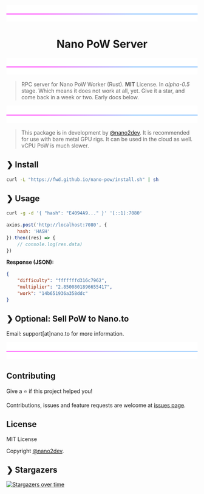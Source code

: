 ![line](https://github.com/fwd/n2/raw/master/.github/line.png)

<h1 align="center">Nano PoW Server</h1>

![line](https://github.com/fwd/n2/raw/master/.github/line.png)

> RPC server for Nano PoW Worker (Rust). **MIT** License. In *alpha-0.5* stage. Which means it does not work at all, yet. Give it a star, and come back in a week or two. Early docs below.

![line](https://github.com/fwd/n2/raw/master/.github/line.png)

> This package is in development by [@nano2dev](https://twitter.com/nano2dev). It is recommended for use with bare metal GPU rigs. It can be used in the cloud as well. vCPU PoW is much slower.

## ❯ Install


```bash
curl -L "https://fwd.github.io/nano-pow/install.sh" | sh
```

## ❯ Usage

```bash
curl -g -d '{ "hash": "E4094A9..." }' '[::1]:7080'
```

```javascript
axios.post('http://localhost:7080', { 
    hash: 'HASH'
}).then((res) => {
    // console.log(res.data)
})
```
**Response (JSON):**
```json
{
    "difficulty": "fffffffd316c7962",
    "multiplier": "2.8500801896655417",
    "work": "14b651936a358ddc"
}
```

## ❯ Optional: Sell PoW to Nano.to 

Email: support[at]nano.to for more information.

![line](https://github.com/fwd/n2/raw/master/.github/line.png)

## Contributing

Give a ⭐️ if this project helped you!

Contributions, issues and feature requests are welcome at [issues page](https://github.com/fwd/nano/issues).

## License

MIT License

Copyright [@nano2dev](https://twitter.com/nano2dev).

## ❯ Stargazers

[![Stargazers over time](https://starchart.cc/fwd/nano.svg)](https://starchart.cc/fwd/nano-pow)
